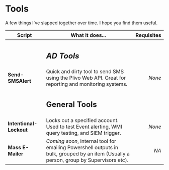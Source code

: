 # Tools
A few things I've slapped together over time.  I hope you find them useful.

**Script** | What it does... | Requisites
---|---|---:
||<h2> *AD Tools* |
**Send-SMSAlert** | Quick and dirty tool to send SMS using the Plivo Web API.  Great for reporting and monitoring systems. | *None*
||<h2> General Tools|
**Intentional-Lockout** |  Locks out a specified account.  Used to test Event alerting, WMI query testing, and SIEM trigger. | *None*
**Mass E-Mailer** | *Coming soon*, internal tool for emailing Powershell outputs in bulk, grouped by an item (Usually a person, group by Supervisors etc).  | *NA*